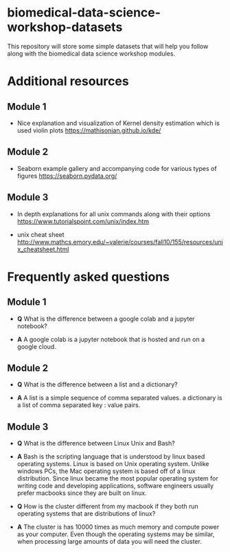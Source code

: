 # biomedical-data-science-workshop-datasets

This repository will store some simple datasets that will help you follow along with the biomedical data science workshop modules.

# Additional resources


## Module 1

- Nice explanation and visualization of Kernel density estimation which is used violin plots https://mathisonian.github.io/kde/


## Module 2

- Seaborn example gallery and accompanying code for various types of figures https://seaborn.pydata.org/

## Module 3

- In depth explanations for all unix commands along with their options https://www.tutorialspoint.com/unix/index.htm

- unix cheat sheet http://www.mathcs.emory.edu/~valerie/courses/fall10/155/resources/unix_cheatsheet.html



# Frequently asked questions


## Module 1

- **Q** What is the difference between a google colab and a jupyter notebook?

- **A** A google colab is a jupyter notebook that is hosted and run on a google cloud.


## Module 2
	
- **Q** What is the difference between a list and a dictionary?

- **A** A list is a simple sequence of comma separated values. a dictionary is a list of comma separated key : value pairs.

## Module 3

- **Q** What is the difference between Linux Unix and Bash?

- **A** Bash is the scripting language that is understood by linux based operating systems. Linux is based on Unix operating system. Unlike windows PCs, the Mac operating system is based off of a linux distribution. Since linux became the most popular operating system for writing code and developing applications, software engineers usually prefer macbooks since they are built on linux. 


- **Q** How is the cluster different from my macbook if they both run operating systems that are distributions of linux?

- **A** The cluster is has 10000 times as much memory and compute power as your computer. Even though the operating systems may be similar, when processing large amounts of data you will need the cluster.

